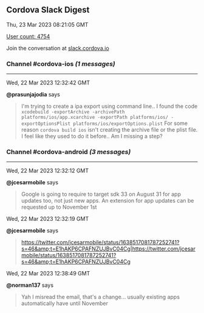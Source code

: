## Cordova Slack Digest
Thu, 23 Mar 2023 08:21:05 GMT

[User count: 4754](https://cordova.slack.com/)


Join the conversation at [slack.cordova.io](http://slack.cordova.io/)

### __Channel #cordova-ios__ _(1 messages)_
---

Wed, 22 Mar 2023 12:32:42 GMT

__@prasunjajodia__ says 
> I'm trying to create a ipa export using command line..
> I found the code `xcodebuild -exportArchive -archivePath platforms/ios/app.xcarchive -exportPath platforms/ios/ -exportOptionsPlist platforms/ios/exportOptions.plist`
> For some reason `cordova build ios` isn't creating the archive file or the plist file.
> I feel like they used to do it before..
> Am I missing a step?
> 

### __Channel #cordova-android__ _(3 messages)_
---

Wed, 22 Mar 2023 12:32:12 GMT

__@jcesarmobile__ says 
> Google is going to require to target sdk 33 on August 31 for app updates too, not just new apps. An extension for app updates can be requested up to November 1st
> 

Wed, 22 Mar 2023 12:32:19 GMT

__@jcesarmobile__ says 
> <https://twitter.com/jcesarmobile/status/1638517081787252741?s=46&amp;t=E1hAKP6CPAFNZUJBvC04Cg|https://twitter.com/jcesarmobile/status/1638517081787252741?s=46&amp;t=E1hAKP6CPAFNZUJBvC04Cg>
> 

Wed, 22 Mar 2023 12:38:49 GMT

__@norman137__ says 
> Yah I misread the email, that's a change...  usually existing apps automatically have until November
> 
